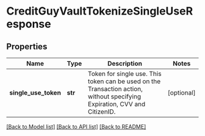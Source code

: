 # CreditGuyVaultTokenizeSingleUseResponse

## Properties
Name | Type | Description | Notes
------------ | ------------- | ------------- | -------------
**single_use_token** | **str** | Token for single use.   This token can be used on the Transaction action, without specifying Expiration, CVV and CitizenID. | [optional] 

[[Back to Model list]](../README.md#documentation-for-models) [[Back to API list]](../README.md#documentation-for-api-endpoints) [[Back to README]](../README.md)


